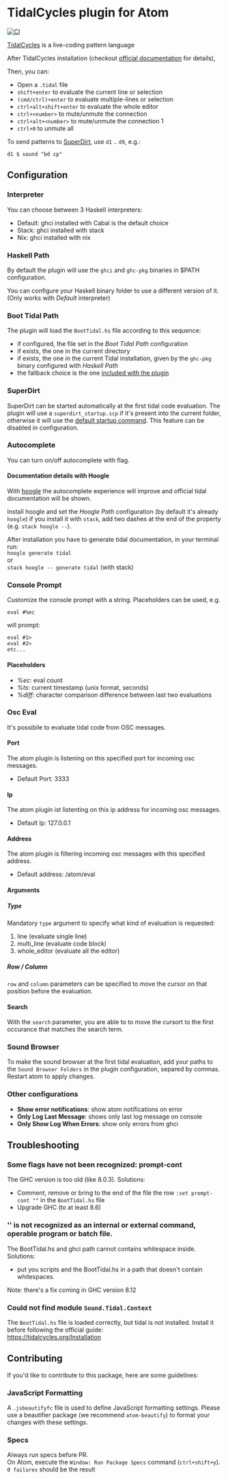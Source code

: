 # TidalCycles plugin for Atom

[![CI](https://github.com/tidalcycles/atom-tidalcycles/workflows/CI/badge.svg)](https://github.com/tidalcycles/atom-tidalcycles/actions)

[TidalCycles](https://tidalcycles.org) is a live-coding pattern language

After TidalCycles installation (checkout [official documentation](https://tidalcycles.org/docs/) for details),

Then, you can:
  * Open a `.tidal` file
  * `shift+enter` to evaluate the current line or selection
  * `(cmd/ctrl)+enter` to evaluate multiple-lines or selection
  * `ctrl+alt+shift+enter` to evaluate the whole editor
  * `ctrl+<number>` to mute/unmute the connection <number>
  * `ctrl+alt+<number>` to mute/unmute the connection 1<number>
  * `ctrl+0` to unmute all

To send patterns to [SuperDirt](https://github.com/musikinformatik/SuperDirt), use `d1` .. `d9`, e.g.:
```
d1 $ sound "bd cp"
```

## Configuration

### Interpreter
You can choose between 3 Haskell interpreters:
* Default: ghci installed with Cabal is the default choice
* Stack: ghci installed with stack
* Nix: ghci installed with nix

### Haskell Path

By default the plugin will use the `ghci` and `ghc-pkg` binaries in $PATH configuration.

You can configure your Haskell binary folder to use a different version of it.
(Only works with *Default* interpreter)

### Boot Tidal Path

The plugin will load the `BootTidal.hs` file according to this sequence:
  * if configured, the file set in the  *Boot Tidal Path* configuration
  * if exists, the one in the current directory
  * if exists, the one in the current Tidal installation, given by the `ghc-pkg` binary configured with *Haskell Path*
  * the fallback choice is the one [included with the plugin](lib/BootTidal.hs)

### SuperDirt
SuperDirt can be started automatically at the first tidal code evaluation.
The plugin will use a `superdirt_startup.scp` if it's present into the current folder, otherwise it will use the [default startup command](./lib/superdirt_startup.scd).
This feature can be disabled in configuration.

### Autocomplete
You can turn on/off autocomplete with flag.

#### Documentation details with Hoogle
With [hoogle](https://github.com/ndmitchell/hoogle/blob/master/docs/Install.md) the autocomplete experience will improve and official tidal documentation will be shown.

Install hoogle and set the *Hoogle Path* configuration (by default it's already `hoogle`) if you install it with `stack`, add two dashes at the end of the property (e.g. `stack hoogle --`).

After installation you have to generate tidal documentation, in your terminal run:\
`hoogle generate tidal`\
or\
`stack hoogle -- generate tidal` (with stack)

### Console Prompt
Customize the console prompt with a string.
Placeholders can be used, e.g.
```
eval #%ec
```
will prompt:
```
eval #1>
eval #2>
etc...
```
#### Placeholders
* *%ec*: eval count
* *%ts*: current timestamp (unix format, seconds)
* *%diff*: character comparison difference between last two evaluations

### Osc Eval
It's possibile to evaluate tidal code from OSC messages.

#### Port
The atom plugin is listening on this specified port for incoming osc messages.
* Default Port: 3333

#### Ip
The atom plugin ist listenting on this ip address for incoming osc messages.

* Default Ip: 127.0.0.1

#### Address
The atom plugin is filtering incoming osc messages with this specified address.
* Default address: /atom/eval

#### Arguments

##### Type
Mandatory `type` argument to specify what kind of evaluation is requested:
1. line (evaluate single line)
2. multi_line (evaluate code block)
3. whole_editor (evaluate all the editor)

##### Row / Column
`row` and `column` parameters can be specified to move the cursor on that position before the evaluation.

#### Search
With the `search` parameter, you are able to to move the cursort to the first occurance that matches the search term.

### Sound Browser
To make the sound browser at the first tidal evaluation, add your paths to the `Sound Browser Folders` in the plugin configuration, separed by commas.\
Restart atom to apply changes.

### Other configurations
  * **Show error notifications**: show atom notifications on error  
  * **Only Log Last Message**: shows only last log message on console
  * **Only Show Log When Errors**: show only errors from ghci


## Troubleshooting

### Some flags have not been recognized: prompt-cont
The GHC version is too old (like 8.0.3).
Solutions:
* Comment, remove or bring to the end of the file the row `:set prompt-cont ""` in the `BootTidal.hs` file
* Upgrade GHC (to at least 8.6)

### '<path>' is not recognized as an internal or external command, operable program or batch file.
The BootTidal.hs and ghci path cannot contains whitespace inside.
Solutions:
* put you scripts and the BootTidal.hs in a path that doesn't contain whitespaces.

Note: there's a fix coming in GHC version 8.12

### Could not find module `Sound.Tidal.Context`
The `BootTidal.hs` file is loaded correctly, but tidal is not installed. Install it before following the official guide: \
https://tidalcycles.org/Installation

## Contributing

If you'd like to contribute to this package, here are some guidelines:

### JavaScript Formatting

A `.jsbeautifyfc` file is used to define JavaScript formatting settings. Please use
a beautifier package (we recommend `atom-beautify`) to format your changes with
these settings.

### Specs

Always run specs before PR.  
On Atom, execute the `Window: Run Package Specs` command (`ctrl+shift+y`).  
`0 failures` should be the result
